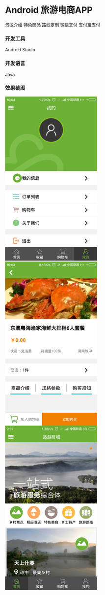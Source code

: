 # Android 旅游电商APP
景区介绍
特色商品
路线定制
微信支付
支付宝支付

### 开发工具
Android Studio

### 开发语言
Java

### 效果截图
<img src="https://github.com/melodyne/shop-app/blob/master/1477878574.jpg?raw=true" width="300"/>  <img src="https://github.com/melodyne/shop-app/blob/master/2374876241.jpg?raw=true" width = "300" align=center /> <img src="https://github.com/melodyne/shop-app/blob/master/5428763228.jpg?raw=true" width="300"/>
